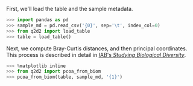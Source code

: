 First, we'll load the table and the sample metadata.

```python
>>> import pandas as pd
>>> sample_md = pd.read_csv('{0}', sep='\t', index_col=0)
>>> from q2d2 import load_table
>>> table = load_table()
```

Next, we compute Bray-Curtis distances, and then principal coordinates. This process
is described in detail in [IAB's *Studying Biological Diversity*](http://readiab.org/book/0.1.1/3/1#4).

```python
>>> %matplotlib inline
>>> from q2d2 import pcoa_from_biom
>>> pcoa_from_biom(table, sample_md, '{1}')
```
